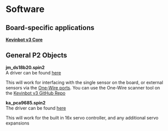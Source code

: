 # Software

## Board-specific applications

[**Kevinbot v3 Core**](https://github.com/meowmeowahr/KevinbotV3-HW-Core)

## General P2 Objects

**jm_ds18b20.spin2**
<br/>
A driver can be found [here](https://www.parallax.com/1-wire-driver-with-ds18b20-temperature-sensor-demo/)

This will work for interfacing with the single sensor on the board, or external sensors via the [One-Wire ports](Board-Diagram.md#11-one-wire-ports).
You can use the One-Wire scanner tool on the [Kevinbot v3 GitHub Repo](https://github.com/meowmeowahr/KevinbotV3-HW-Core/blob/v3-redesign/KevinbotV3_DS_SerialTool.spin2)

**ka_pca9685.spin2**
<br/>
The driver can be found [here](https://github.com/meowmeowahr/KevinbotV3-HW-Core/blob/v3-redesign/ka_pca9685.spin2)

This will work for the built in 16x servo controller, and any additional servo expansions